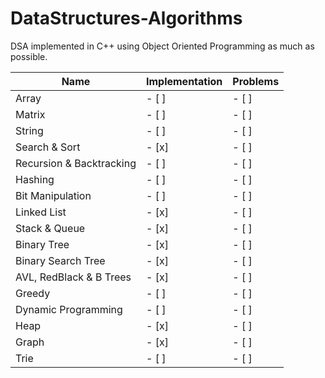 # DataStructures-Algorithms
DSA implemented in C++ using Object Oriented Programming as much as possible.


| Name | Implementation | Problems |
| --- | --- | --- |
| Array | - [ ] | - [ ] |
| Matrix | - [ ] | - [ ] |
| String | - [ ] | - [ ] |
| Search & Sort | - [x] | - [ ] |
| Recursion & Backtracking | - [ ] | - [ ] |
| Hashing | - [ ] | - [ ] |
| Bit Manipulation | - [ ] | - [ ] |
| Linked List | - [x] | - [ ] |
| Stack & Queue | - [x] | - [ ] |
| Binary Tree | - [x] | - [ ] |
| Binary Search Tree | - [x] | - [ ] |
| AVL, RedBlack & B Trees | - [x] | - [ ] |
| Greedy | - [ ] | - [ ] |
| Dynamic Programming | - [ ] | - [ ] |
| Heap | - [x] | - [ ] |
| Graph | - [x] | - [ ] |
| Trie | - [ ] | - [ ] |
